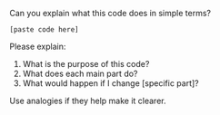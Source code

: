 Can you explain what this code does in simple terms?

```
[paste code here]
```

Please explain:
1. What is the purpose of this code?
2. What does each main part do?
3. What would happen if I change [specific part]?

Use analogies if they help make it clearer.